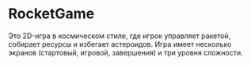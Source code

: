 # RocketGame
Это 2D-игра в космическом стиле, где игрок управляет ракетой, собирает ресурсы и избегает астероидов. Игра имеет несколько экранов (стартовый, игровой, завершения) и три уровня сложности.

